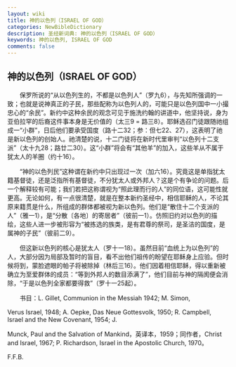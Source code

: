 ```yaml
---
layout: wiki
title: 神的以色列（ISRAEL OF GOD）
categories: NewBibleDictionary
description: 圣经新词典: 神的以色列（ISRAEL OF GOD）
keywords: 神的以色列, ISRAEL OF GOD
comments: false
---
```


## 神的以色列（ISRAEL OF GOD）

　　保罗所说的“从以色列生的，不都是以色列人”（罗九6），与先知所强调的一致；也就是说神真正的子民，那些配称为以色列人的，可能只是以色列国中一小撮忠心的“余民”。新约中这种余民的观念可见于施洗约翰的讲道中，他坚持说，身为亚伯拉罕的后裔这件事本身是无价值的（太三9 = 路三8）。耶稣选召门徒跟随祂组成一“小群”，日后他们要承受国度（路十二32；参：但七22、27），这表明了祂是新以色列的创始人。祂清楚的说，十二门徒将在新时代里审判“以色列十二支派”（太十九28；路廿二30）。这“小群”将会有“其他羊”的加入，这些羊从不属于犹太人的羊圈（约十16）。

　　“神的以色列民”这种谓在新约中只出现过一次（加六16）。究竟这是单指犹太籍基督徒，还是泛指所有基督徒，不分犹太人或外邦人？这是个有争论的问题。后一个解释较有可能；我们若把这称谓视为“照此理而行的人”的同位语，这可能性就更高。无论如何，有一点很清楚，就是在整本新约圣经中，相信耶稣的人，不论其原来籍贯是什么，所组成的群体都被视为新以色列。他们是“散住十二个支派的人”（雅一1），是“分散〔各地〕的寄居者”（彼前一1）。仿照旧约对以色列的描绘，这些人进一步被形容为“被拣选的族类，是有君尊的祭司，是圣洁的国度，是属神的子民”（彼前二9）。

　　但这新以色列的核心是犹太人（罗十一18）。虽然目前“血统上为以色列”的人，大部分因为局部及暂时的盲目，看不出他们祖传的盼望在耶稣身上应验。但时候将到，蒙脸遮眼的帕子将被除掉（林后三16）。他们因着相信耶稣，得以重新被确立为至爱群体的成员：“等到外邦人的数目添满了”，他们目前与神的隔阂便会消除，“于是以色列全家都要得救”（罗十一25起）。

　　书目：L. Gillet, Communion in the Messiah 1942; M. Simon,

Verus Israel, 1948; A. Oepke, Das Neue Gottesvolk, 1950; R. Campbell, Israel and the New Covenant, 1954; J.

Munck, Paul and the Salvation of Mankind，英译本，1959；同作者，Christ and Israel, 1967; P. Richardson, Israel in the Apostolic Church, 1970。

F.F.B.










